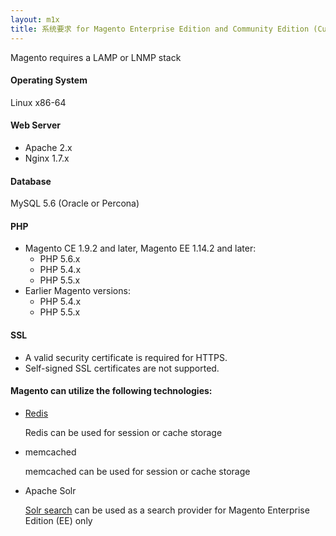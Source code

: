 ```yaml
---
layout: m1x
title: 系统要求 for Magento Enterprise Edition and Community Edition (Current Shipping Versions)
---
```


<p>Magento requires a LAMP or LNMP stack</p>
 
#### Operating System
Linux x86-64
 
#### Web Server
*   Apache 2.x
*   Nginx 1.7.x
 
#### Database
MySQL 5.6 (Oracle or Percona)
 
#### PHP
 
*	Magento CE 1.9.2 and later, Magento EE 1.14.2 and later: 
	*	PHP 5.6.x
	*   PHP 5.4.x
	*   PHP 5.5.x
*	Earlier Magento versions:
	*   PHP 5.4.x
	*   PHP 5.5.x
 
#### SSL
*   A valid security certificate is required for HTTPS.
*   Self-signed SSL certificates are not supported.
 
#### Magento can utilize the following technologies:
*   <a href="http://devdocs.magento.com/guides/m1x/ce18-ee113/using_redis.html">Redis</a>
    
	Redis can be used for session or cache storage

*   memcached
    
    memcached can be used for session or cache storage
 
*   Apache Solr
 
    <a href="http://merch.docs.magento.com/ee/user_guide/search_seo/search-configuration-solr.html">Solr search</a> can be used as a search provider for Magento Enterprise Edition (EE) only